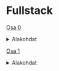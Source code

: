 # Fullstack

[Osa 0](https://github.com/amalia53/Fullstack/tree/main/part0)
<details>
  <summary>Alakohdat</summary>
  
  [0.4](https://github.com/amalia53/Fullstack/blob/main/part0/new_note_kaavio.pgn)
  
  [0.5](https://github.com/amalia53/Fullstack/blob/main/part0/spa_kaavio.pgn)
  
  [0.6](https://github.com/amalia53/Fullstack/blob/main/part0/spa_new_note_kaavio.pgn)
</details>

[Osa 1](https://github.com/amalia53/Fullstack/tree/main/part1)
<details>
  <summary>Alakohdat</summary>
  
  [kurssitiedot](https://github.com/amalia53/Fullstack/blob/main/part1/kurssitiedot)
</details>